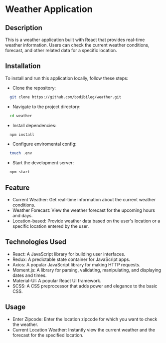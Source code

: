 # Weather Application

## Description

This is a weather application built with React that provides real-time weather information. Users can check the current weather conditions, forecast, and other related data for a specific location.

## Installation

To install and run this application locally, follow these steps:

- Clone the repository:
```sh
  git clone https://github.com/bodibileg/weather.git
  ```
- Navigate to the project directory:
```sh
  cd weather
  ```
- Install dependencies:
```sh
  npm install
  ```
- Configure enviromental config:
```sh
  touch .env
```
- Start the development server:
```sh
  npm start
  ```

## Feature
- Current Weather: Get real-time information about the current weather conditions.
- Weather Forecast: View the weather forecast for the upcoming hours and days.
- Location-based: Provide weather data based on the user's location or a specific location entered by the user.

## Technologies Used

- React: A JavaScript library for building user interfaces.
- Redux: A predictable state container for JavaScript apps.
- Axios: A popular JavaScript library for making HTTP requests.
- Moment.js: A library for parsing, validating, manipulating, and displaying dates and times.
- Material-UI: A popular React UI framework.
- SCSS: A CSS preprocessor that adds power and elegance to the basic CSS.

## Usage
- Enter Zipcode: Enter the location zipcode for which you want to check the weather.
- Current Location Weather: Instantly view the current weather and the forecast for the specified location.

